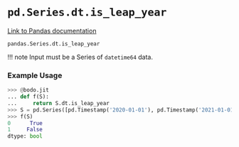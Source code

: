 # `pd.Series.dt.is_leap_year`

[Link to Pandas documentation](https://pandas.pydata.org/docs/reference/api/pandas.Series.dt.is_leap_year.html#pandas.Series.dt.is_leap_year)

`pandas.Series.dt.is_leap_year`

!!! note
	Input must be a Series of `datetime64` data.

### Example Usage

``` py
>>> @bodo.jit
... def f(S):
...     return S.dt.is_leap_year
>>> S = pd.Series([pd.Timestamp('2020-01-01'), pd.Timestamp('2021-01-01')])
>>> f(S)
0      True
1     False
dtype: bool
```



